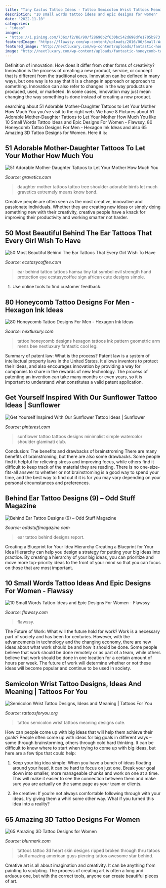 ```yaml
---
title: "Tiny Cactus Tattoo Ideas - Tattoo Semicolon Wrist Tattoos Meaning Designs Cute"
description: "10 small words tattoo ideas and epic designs for women"
date: "2022-11-10"
categories:
- "ideas"
images:
- "https://i.pinimg.com/736x/f2/86/90/f28690b2f630bc542d698dfe1705b973.jpg"
featuredImage: "https://flawssy.com/wp-content/uploads/2016/06/Small-Wrist-Tattoos-1.jpg"
featured_image: "http://nextluxury.com/wp-content/uploads/fantastic-honeycomb-tattoo-mens-full-sleeves.jpg"
image: "http://nextluxury.com/wp-content/uploads/fantastic-honeycomb-tattoo-mens-full-sleeves.jpg"
---
```



Definition of innovation: How does it differ from other forms of creativity?
Innovation is the process of creating a new product, service, or concept that is different from the traditional ones. Innovation can be defined in many ways, but one way is to say that it is a change in approach or approach to something. Innovation can also refer to changes in the way products are produced, used, or marketed. In some cases, innovation may just mean changing the way something is done instead of creating a new product.

	

		
searching about 51 Adorable Mother-Daughter Tattoos to Let Your Mother How Much You you've visit to the right web. We have 8 Pictures about 51 Adorable Mother-Daughter Tattoos to Let Your Mother How Much You like 10 Small Words Tattoo Ideas and Epic Designs For Women - Flawssy, 80 Honeycomb Tattoo Designs For Men - Hexagon Ink Ideas and also 65 Amazing 3D Tattoo Designs for Women. Here it is:
		
    
## 51 Adorable Mother-Daughter Tattoos To Let Your Mother How Much You

<img loading=lazy src="https://www.gravetics.com/wp-content/uploads/2017/07/Awesome-Tree-With-Birds-On-Shoulder-Mother-Daughter-Tattoo-Idea.jpg" onerror="this.onerror=null;this.src='https://tse2.mm.bing.net/th?id=OIP.PSe6ahlFuvpyXrfEE3HHoQHaFj&amp;pid=15.1';" alt="51 Adorable Mother-Daughter Tattoos to Let Your Mother How Much You">

_Source: gravetics.com_

>daughter mother tattoos tattoo tree shoulder adorable birds let much gravetics extremely means know bond. 

	

Creative people are often seen as the most creative, innovative and passionate individuals. Whether they are creating new ideas or simply doing something new with their creativity, creative people have a knack for improving their productivity and working smarter not harder.

    
## 50 Most Beautiful Behind The Ear Tattoos That Every Girl Wish To Have

<img loading=lazy src="http://www.ecstasycoffee.com/wp-content/uploads/2016/08/Small-Hamsa-Tattoo-Behind-The-Ear.jpg" onerror="this.onerror=null;this.src='https://tse1.mm.bing.net/th?id=OIP.XlAjJe1f9BVxH_ykMdY5KAHaLD&amp;pid=15.1';" alt="50 Most Beautiful Behind The Ear Tattoos That Every Girl Wish To Have">

_Source: ecstasycoffee.com_

>ear behind tattoo tattoos hamsa tiny tat symbol evil strength hand protection eye ecstasycoffee sign african cute designs simple. 

	

1. Use online tools to find customer feedback.

    
## 80 Honeycomb Tattoo Designs For Men - Hexagon Ink Ideas

<img loading=lazy src="http://nextluxury.com/wp-content/uploads/fantastic-honeycomb-tattoo-mens-full-sleeves.jpg" onerror="this.onerror=null;this.src='https://tse4.mm.bing.net/th?id=OIP.-3Jgg_yca0LE_iMZP_f1IAAAAA&amp;pid=15.1';" alt="80 Honeycomb Tattoo Designs For Men - Hexagon Ink Ideas">

_Source: nextluxury.com_

>tattoo honeycomb designs hexagon tattoos ink pattern geometric arm mens bee nextluxury fantastic cool leg. 

	

Summary of patent law: What is the process?
Patent law is a system of intellectual property laws in the United States. It allows inventors to protect their ideas, and also encourages innovation by providing a way for companies to share in the rewards of new technology. The process of patenting an invention can take many months or even years, so it is important to understand what constitutes a valid patent application.

    
## Get Yourself Inspired With Our Sunflower Tattoo Ideas | Sunflower

<img loading=lazy src="https://i.pinimg.com/736x/f2/86/90/f28690b2f630bc542d698dfe1705b973.jpg" onerror="this.onerror=null;this.src='https://tse1.mm.bing.net/th?id=OIP.Ijvby2yrYGty35XCOhj3AQHaLG&amp;pid=15.1';" alt="Get Yourself Inspired With Our Sunflower Tattoo Ideas | Sunflower">

_Source: pinterest.com_

>sunflower tattoo tattoos designs minimalist simple watercolor shoulder glaminati club. 

	

Conclusion: The benefits and drawbacks of brainstroming
There are many benefits of brainstroming, but there are also some drawbacks. Some people find it helpful for relieving stress and improving focus, while others find it difficult to keep track of the material they are reading. There is no one-size-fits-all answer to whether or not brainstroming is a good way to spend your time, and the best way to find out if it is for you may vary depending on your personal circumstances and preferences.

    
## Behind Ear Tattoo Designs (9) – Odd Stuff Magazine

<img loading=lazy src="https://oddstuffmagazine.com/wp-content/uploads/2014/01/ear-back-tattoo-23.jpg" onerror="this.onerror=null;this.src='https://tse2.mm.bing.net/th?id=OIP.IIAoM9RPk7LKQz6tgyYCWQHaLu&amp;pid=15.1';" alt="Behind Ear Tattoo Designs (9) – Odd Stuff Magazine">

_Source: oddstuffmagazine.com_

>ear tattoo behind designs report. 

	

Creating a Blueprint for Your Idea Hierarchy
Creating a Blueprint for Your Idea Hierarchy can help you design a strategy for putting your big ideas into practice. By creating a hierarchy of your big ideas, you can prioritize and move more top-priority ideas to the front of your mind so that you can focus on those that are most important.

    
## 10 Small Words Tattoo Ideas And Epic Designs For Women - Flawssy

<img loading=lazy src="https://flawssy.com/wp-content/uploads/2016/06/Small-Wrist-Tattoos-1.jpg" onerror="this.onerror=null;this.src='https://tse3.mm.bing.net/th?id=OIP.MqepXvpot7UCAYoL7aUxDwHaJ4&amp;pid=15.1';" alt="10 Small Words Tattoo Ideas and Epic Designs For Women - Flawssy">

_Source: flawssy.com_

>flawssy. 

	

The Future of Work: What will the future hold for work?
Work is a necessary part of society and has been for centuries. However, with the advancements in technology and the changing economy, there are new ideas about what work should be and how it should be done. Some people believe that work should be done remotely or as part of a team, while others believe that work should be done in one location for a certain amount of hours per week. The future of work will determine whether or not these ideas will become popular and continue to be used in society.

    
## Semicolon Wrist Tattoo Designs, Ideas And Meaning | Tattoos For You

<img loading=lazy src="https://www.tattoosforyou.org/wp-content/uploads/2017/10/Semicolon-Tattoo-on-Wrist.jpg" onerror="this.onerror=null;this.src='https://tse1.mm.bing.net/th?id=OIP.C7lulx7_T7rDlbFVada9KwHaJ5&amp;pid=15.1';" alt="Semicolon Wrist Tattoo Designs, Ideas and Meaning | Tattoos For You">

_Source: tattoosforyou.org_

>tattoo semicolon wrist tattoos meaning designs cute. 

	

How can people come up with big ideas that will help them achieve their goals?
People often come up with ideas for big goals in different ways – some through brainstorming, others through cold hard thinking. It can be difficult to know where to start when trying to come up with big ideas, but here are a few tips that could help:
1. Keep your big idea simple: When you have a bunch of ideas floating around your head, it can be hard to focus on just one. Break your goal down into smaller, more manageable chunks and work on one at a time. This will make it easier to see the connection between them and make sure you are actually on the same page as your team or clients.

2. Be creative: If you’re not always comfortable following through with your ideas, try giving them a whirl some other way. What if you turned this idea into a reality?

    
## 65 Amazing 3D Tattoo Designs For Women

<img loading=lazy src="https://www.blurmark.com/wp-content/uploads/2017/05/Stunning-Broken-Heart-On-Back-Shoulder.jpg" onerror="this.onerror=null;this.src='https://tse2.mm.bing.net/th?id=OIP.uKVX93RFFiO-C8Mll-jCLAHaJ4&amp;pid=15.1';" alt="65 Amazing 3D Tattoo Designs for Women">

_Source: blurmark.com_

>tattoos tattoo 3d heart skin designs ripped broken through thru tatoos skull amazing american guys piercing tattos awesome star behind. 

	

Creative art is all about imagination and creativity. It can be anything from painting to sculpting. The process of creating art is often a long and arduous one, but with the correct tools, anyone can create beautiful pieces of art.


